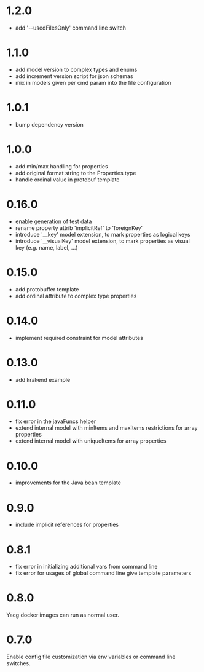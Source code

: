 # 1.2.0
* add '--usedFilesOnly' command line switch

# 1.1.0
* add model version to complex types and enums
* add increment version script for json schemas
* mix in models given per cmd param into the file configuration

# 1.0.1
* bump dependency version

# 1.0.0
* add min/max handling for properties
* add original format string to the Properties type
* handle ordinal value in protobuf template

# 0.16.0
* enable generation of test data
* rename property attrib 'implicitRef' to 'foreignKey'
* introduce '__key' model extension, to mark properties as logical keys
* introduce '__visualKey' model extension, to mark properties as visual key (e.g. name, label, ...) 

# 0.15.0
* add protobuffer template
* add ordinal attribute to complex type properties

# 0.14.0
* implement required constraint for model attributes

# 0.13.0
* add krakend example

# 0.11.0
* fix error in the javaFuncs helper
* extend internal model with minItems and maxItems restrictions for array properties
* extend internal model with uniqueItems for array properties

# 0.10.0
* improvements for the Java bean template

# 0.9.0
* include implicit references for properties

# 0.8.1
* fix error in initializing additional vars from command line
* fix error for usages of global command line give template parameters

# 0.8.0
Yacg docker images can run as normal user.

# 0.7.0
Enable config file customization via env variables or command
line switches.
